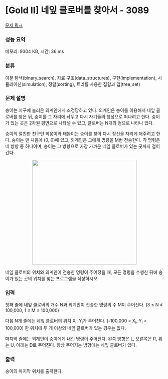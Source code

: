 # [Gold II] 네잎 클로버를 찾아서 - 3089 

[문제 링크](https://www.acmicpc.net/problem/3089) 

### 성능 요약

메모리: 9304 KB, 시간: 36 ms

### 분류

이분 탐색(binary_search), 자료 구조(data_structures), 구현(implementation), 시뮬레이션(simulation), 정렬(sorting), 트리를 사용한 집합과 맵(tree_set)

### 문제 설명

<p>숭이는 지구에 놀러온 외계인에게 조정당하고 있다. 외계인은 숭이를 이용해서 네잎 클로버를 찾은 뒤, 숭이를 그 자리에 놔두고 다시 자기들의 행성으로 떠나려고 한다. 숭이가 있는 곳은 2차원 평면으로 나타낼 수 있고, 클로버는 N개의 점으로 나타나 있다.</p>

<p>숭이의 절친한 친구인 희웅이와 태완이는 숭이를 찾아 다시 정신을 차리게 해주려고 한다. 숭이는 맨 처음에 (0, 0)에 있고, 외계인은 그에게 명령을 M번 전송한다. 각 명령은 네 방향 중 하나이며, 숭이는 그 방향으로 가장 가까운 네잎 클로버가 있는 곳까지 걸어간다.</p>

<p style="text-align: center;"><img alt="" src="https://upload.acmicpc.net/c6bc344b-6f52-4ec5-b588-56fe1813bfc1/-/preview/" style="width: 333px; height: 332px;"></p>

<p>네잎 클로버의 위치와 외계인이 전송한 명령이 주어졌을 때, 모든 명령을 수행한 뒤에 숭이가 있는 곳의 위치를 찾는 프로그램을 작성하시오.</p>

### 입력 

 <p>첫째 줄에 네잎 클로버의 개수 N과 외계인이 전송한 명령의 수 M이 주어진다. (3 ≤ N ≤ 100,000, 1 ≤ M ≤ 100,000)</p>

<p>다음 N개 줄에는 네잎 클로버의 위치 X<sub>i</sub>, Y<sub>i</sub>가 주어진다. (-100,000 < X<sub>i</sub>, Y<sub>i</sub> < 100,000) 한 위치에 두 개 이상의 네잎 클로버가 있는 경우는 없다.</p>

<p>마지막 줄에는 외계인이 숭이에게 내린 명령이 주어진다. 왼쪽 방향은 L, 오른쪽은 R, 위는 U, 아래는 D로 주어진다. 항상 주어지는 방향에는 네잎 클로버가 있다.</p>

### 출력 

 <p>숭이의 마지막 위치를 출력한다.</p>

